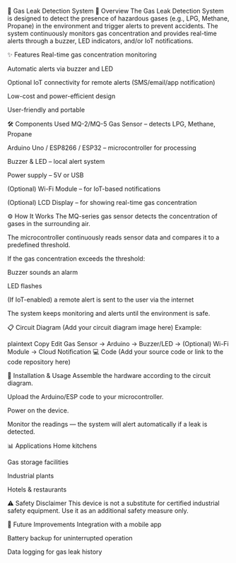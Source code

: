🚨 Gas Leak Detection System
📌 Overview
The Gas Leak Detection System is designed to detect the presence of hazardous gases (e.g., LPG, Methane, Propane) in the environment and trigger alerts to prevent accidents.
The system continuously monitors gas concentration and provides real-time alerts through a buzzer, LED indicators, and/or IoT notifications.

✨ Features
Real-time gas concentration monitoring

Automatic alerts via buzzer and LED

Optional IoT connectivity for remote alerts (SMS/email/app notification)

Low-cost and power-efficient design

User-friendly and portable

🛠️ Components Used
MQ-2/MQ-5 Gas Sensor – detects LPG, Methane, Propane

Arduino Uno / ESP8266 / ESP32 – microcontroller for processing

Buzzer & LED – local alert system

Power supply – 5V or USB

(Optional) Wi-Fi Module – for IoT-based notifications

(Optional) LCD Display – for showing real-time gas concentration

⚙️ How It Works
The MQ-series gas sensor detects the concentration of gases in the surrounding air.

The microcontroller continuously reads sensor data and compares it to a predefined threshold.

If the gas concentration exceeds the threshold:

Buzzer sounds an alarm

LED flashes

(If IoT-enabled) a remote alert is sent to the user via the internet

The system keeps monitoring and alerts until the environment is safe.

📋 Circuit Diagram
(Add your circuit diagram image here)
Example:

plaintext
Copy
Edit
Gas Sensor → Arduino → Buzzer/LED → (Optional) Wi-Fi Module → Cloud Notification
💻 Code
(Add your source code or link to the code repository here)

🚀 Installation & Usage
Assemble the hardware according to the circuit diagram.

Upload the Arduino/ESP code to your microcontroller.

Power on the device.

Monitor the readings — the system will alert automatically if a leak is detected.

📊 Applications
Home kitchens

Gas storage facilities

Industrial plants

Hotels & restaurants

⚠️ Safety Disclaimer
This device is not a substitute for certified industrial safety equipment.
Use it as an additional safety measure only.

📅 Future Improvements
Integration with a mobile app

Battery backup for uninterrupted operation

Data logging for gas leak history
